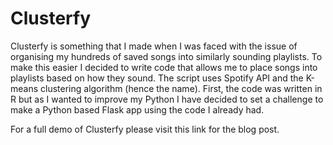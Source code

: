 # Clusterfy 

Clusterfy is something that I made when I was faced with the issue of organising my hundreds of saved songs into similarly sounding playlists. To make this easier I decided to write code that allows me to place songs into playlists based on how they sound. The script uses Spotify API and the K-means clustering algorithm (hence the name). First, the code was written in R but as I wanted to improve my Python I have decided to set a challenge to make a Python based Flask app using the code I already had.


For a full demo of Clusterfy please visit this link for the blog post.
